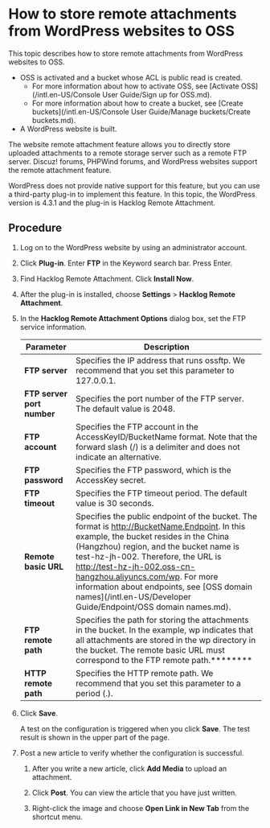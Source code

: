 # How to store remote attachments from WordPress websites to OSS

This topic describes how to store remote attachments from WordPress websites to OSS.

-   OSS is activated and a bucket whose ACL is public read is created.
    -   For more information about how to activate OSS, see [Activate OSS](/intl.en-US/Console User Guide/Sign up for OSS.md).
    -   For more information about how to create a bucket, see [Create buckets](/intl.en-US/Console User Guide/Manage buckets/Create buckets.md).
-   A WordPress website is built.

The website remote attachment feature allows you to directly store uploaded attachments to a remote storage server such as a remote FTP server. Discuz! forums, PHPWind forums, and WordPress websites support the remote attachment feature.

WordPress does not provide native support for this feature, but you can use a third-party plug-in to implement this feature. In this topic, the WordPress version is 4.3.1 and the plug-in is Hacklog Remote Attachment.

## Procedure

1.  Log on to the WordPress website by using an administrator account.

2.  Click **Plug-in**. Enter **FTP** in the Keyword search bar. Press Enter.

3.  Find Hacklog Remote Attachment. Click **Install Now**.

4.  After the plug-in is installed, choose **Settings** \> **Hacklog Remote Attachment**.

5.  In the **Hacklog Remote Attachment Options** dialog box, set the FTP service information.

    |Parameter|Description|
    |---------|-----------|
    |**FTP server**|Specifies the IP address that runs ossftp. We recommend that you set this parameter to 127.0.0.1.|
    |**FTP server port number**|Specifies the port number of the FTP server. The default value is 2048.|
    |**FTP account**|Specifies the FTP account in the AccessKeyID/BucketName format. Note that the forward slash \(/\) is a delimiter and does not indicate an alternative.|
    |**FTP password**|Specifies the FTP password, which is the AccessKey secret.|
    |**FTP timeout**|Specifies the FTP timeout period. The default value is 30 seconds.|
    |**Remote basic URL**|Specifies the public endpoint of the bucket. The format is http://BucketName.Endpoint. In this example, the bucket resides in the China \(Hangzhou\) region, and the bucket name is test-hz-jh-002. Therefore, the URL is http://test-hz-jh-002.oss-cn-hangzhou.aliyuncs.com/wp. For more information about endpoints, see [OSS domain names](/intl.en-US/Developer Guide/Endpoint/OSS domain names.md).|
    |**FTP remote path**|Specifies the path for storing the attachments in the bucket. In the example, wp indicates that all attachments are stored in the wp directory in the bucket. The remote basic URL must correspond to the FTP remote path.********|
    |**HTTP remote path**|Specifies the HTTP remote path. We recommend that you set this parameter to a period \(.\).|

6.  Click **Save**.

    A test on the configuration is triggered when you click **Save**. The test result is shown in the upper part of the page.

7.  Post a new article to verify whether the configuration is successful.

    1.  After you write a new article, click **Add Media** to upload an attachment.

    2.  Click **Post**. You can view the article that you have just written.

    3.  Right-click the image and choose **Open Link in New Tab** from the shortcut menu.


